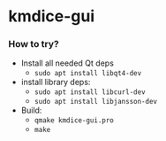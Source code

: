 # kmdice-gui

### How to try?

- Install all needed Qt deps
	- `sudo apt install libqt4-dev`
- install library deps:
	- `sudo apt install libcurl-dev`
	- `sudo apt install libjansson-dev`
- Build:
	- `qmake kmdice-gui.pro`
	- `make`
